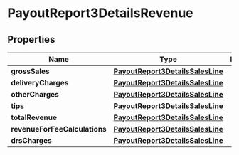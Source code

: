 
# PayoutReport3DetailsRevenue

## Properties
Name | Type | Description | Notes
------------ | ------------- | ------------- | -------------
**grossSales** | [**PayoutReport3DetailsSalesLine**](PayoutReport3DetailsSalesLine.md) |  |  [optional]
**deliveryCharges** | [**PayoutReport3DetailsSalesLine**](PayoutReport3DetailsSalesLine.md) |  |  [optional]
**otherCharges** | [**PayoutReport3DetailsSalesLine**](PayoutReport3DetailsSalesLine.md) |  |  [optional]
**tips** | [**PayoutReport3DetailsSalesLine**](PayoutReport3DetailsSalesLine.md) |  |  [optional]
**totalRevenue** | [**PayoutReport3DetailsSalesLine**](PayoutReport3DetailsSalesLine.md) |  |  [optional]
**revenueForFeeCalculations** | [**PayoutReport3DetailsSalesLine**](PayoutReport3DetailsSalesLine.md) |  |  [optional]
**drsCharges** | [**PayoutReport3DetailsSalesLine**](PayoutReport3DetailsSalesLine.md) |  |  [optional]



